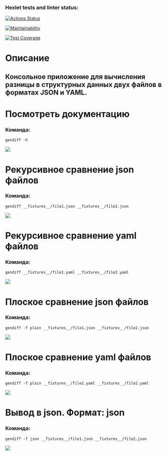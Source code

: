 ### Hexlet tests and linter status:
[![Actions Status](https://github.com/LisKurama/frontend-project-46/actions/workflows/hexlet-check.yml/badge.svg)](https://github.com/LisKurama/frontend-project-46/actions)

[![Maintainability](https://api.codeclimate.com/v1/badges/15d2f14ef2663d03ef62/maintainability)](https://codeclimate.com/github/LisKurama/frontend-project-46/maintainability)

[![Test Coverage](https://api.codeclimate.com/v1/badges/15d2f14ef2663d03ef62/test_coverage)](https://codeclimate.com/github/LisKurama/frontend-project-46/test_coverage)

# Описание

## Консольное приложение для вычисления разницы в структурных данных двух файлов в форматах JSON и YAML.

# Посмотреть документацию
### Команда:
```
gendiff -h
```

<a href="https://asciinema.org/a/670227" target="_blank"><img src="https://asciinema.org/a/670227.svg" /></a>

# Рекурсивное сравнение json файлов
### Команда:
```
gendiff __fixtures__/file1.json __fixtures__/file2.json
```

<a href="https://asciinema.org/a/LoiEa5hyCFFgmkivlP5tZoxtj" target="_blank"><img src="https://asciinema.org/a/LoiEa5hyCFFgmkivlP5tZoxtj.svg" /></a>

# Рекурсивное сравнение yaml файлов
### Команда:
```
gendiff __fixtures__/file1.yaml __fixtures__/file2.yaml
```

<a href="https://asciinema.org/a/OcBjFDylI74jM3hguk4TVG8mg" target="_blank"><img src="https://asciinema.org/a/OcBjFDylI74jM3hguk4TVG8mg.svg" /></a>

# Плоское сравнение json файлов
### Команда:
```
gendiff -f plain __fixtures__/file1.json __fixtures__/file2.json
```

<a href="https://asciinema.org/a/rOlW4QKGiEzGei3XSNEydQpll" target="_blank"><img src="https://asciinema.org/a/rOlW4QKGiEzGei3XSNEydQpll.svg" /></a>

# Плоское сравнение yaml файлов
### Команда:
```
gendiff -f plain __fixtures__/file1.yaml __fixtures__/file2.yaml
```

<a href="https://asciinema.org/a/nT5tBdyW6L4AQZTEXFNkZHqJh" target="_blank"><img src="https://asciinema.org/a/nT5tBdyW6L4AQZTEXFNkZHqJh.svg" /></a>

# Вывод в json. Формат: json
### Команда:
```
gendiff -f json __fixtures__/file1.json __fixtures__/file2.json
```

<a href="https://asciinema.org/a/bmdLM8ERaeGPdJzmyPM5okrsX" target="_blank"><img src="https://asciinema.org/a/bmdLM8ERaeGPdJzmyPM5okrsX.svg" /></a>
